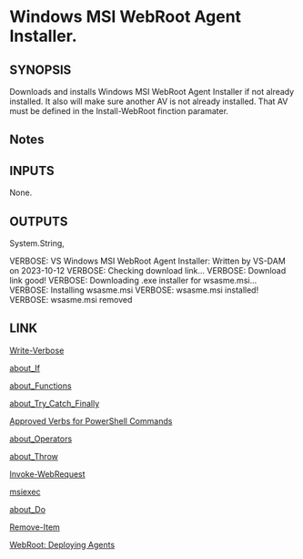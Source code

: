 # Windows MSI WebRoot Agent Installer.

## SYNOPSIS
Downloads and installs Windows MSI WebRoot Agent Installer if not already installed. It also will make sure another AV is not already installed.
That AV must be defined in the Install-WebRoot finction paramater.

## Notes

## INPUTS

None.

## OUTPUTS

System.String,

VERBOSE: VS Windows MSI WebRoot Agent Installer: Written by VS-DAM on 2023-10-12
VERBOSE: Checking download link...
VERBOSE: Download link good!
VERBOSE: Downloading .exe installer for wsasme.msi...
VERBOSE: Installing wsasme.msi
VERBOSE: wsasme.msi installed!
VERBOSE: wsasme.msi removed

## LINK

[Write-Verbose](https://learn.microsoft.com/en-us/powershell/module/microsoft.powershell.utility/write-verbose?view=powershell-7.3)

[about_If](https://learn.microsoft.com/en-us/powershell/module/microsoft.powershell.core/about/about_if?view=powershell-7.3)

[about_Functions](https://learn.microsoft.com/en-us/powershell/module/microsoft.powershell.core/about/about_functions?view=powershell-7.3)

[about_Try_Catch_Finally](https://learn.microsoft.com/en-us/powershell/module/microsoft.powershell.core/about/about_try_catch_finally?view=powershell-7.3)

[Approved Verbs for PowerShell Commands](https://learn.microsoft.com/en-us/powershell/scripting/developer/cmdlet/approved-verbs-for-windows-powershell-commands?view=powershell-7.3)

[about_Operators](https://learn.microsoft.com/en-us/powershell/module/microsoft.powershell.core/about/about_operators?view=powershell-7.3)

[about_Throw](https://learn.microsoft.com/en-us/powershell/module/microsoft.powershell.core/about/about_throw?view=powershell-7.3)

[Invoke-WebRequest](https://learn.microsoft.com/en-us/powershell/module/microsoft.powershell.utility/invoke-webrequest?view=powershell-7.3)

[msiexec](https://learn.microsoft.com/en-us/windows-server/administration/windows-commands/msiexec)

[about_Do](https://learn.microsoft.com/en-us/powershell/module/microsoft.powershell.core/about/about_do?view=powershell-7.3)

[Remove-Item](https://learn.microsoft.com/en-us/powershell/module/microsoft.powershell.management/remove-item?view=powershell-7.3)

[WebRoot: Deploying Agents](https://docs.webroot.com/us/en/business/administratorguide/administratorguide.htm#1_Admin%20and%20Getting%20Started%20Guide/Deploying%20agents.htm)
